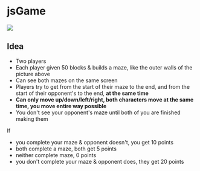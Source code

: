 # jsGame

![](https://orig00.deviantart.net/bdc4/f/2010/182/2/b/cave___blind_pokemon_mapping_by_quilavaking.png)

## Idea

- Two players
- Each player given 50 blocks & builds a maze, like the outer walls of the picture above
- Can see both mazes on the same screen
- Players try to get from the start of their maze to the end, and from the start of their opponent's to the end, **at the same time**
- **Can only move up/down/left/right, both characters move at the same time, you move entire way possible**
- You don't see your opponent's maze until both of you are finished making them

If

- you complete your maze & opponent doesn't, you get 10 points
- both complete a maze, both get 5 points
- neither complete maze, 0 points
- you don't complete your maze & opponent does, they get 20 points
